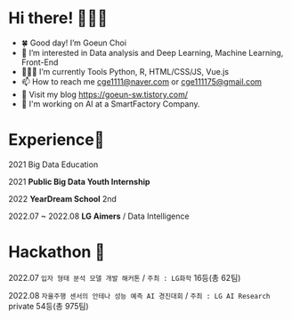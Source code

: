 # Hi there! 🙋🏻‍♀️
 - 🍀 Good day! I’m Goeun Choi 
 - 👀 I’m interested in Data analysis and Deep Learning, Machine Learning, Front-End
 - 👩🏻‍💻 I’m currently Tools Python, R, HTML/CSS/JS, Vue.js
 - 📫 How to reach me cge1111@naver.com or cge111175@gmail.com
 - 🐻 Visit my blog https://goeun-sw.tistory.com/ 
 - 💼 I'm working on AI at a SmartFactory Company. 

# Experience🏫 #
 2021 Big Data Education 
 
 2021 **Public Big Data Youth Internship** 
 
 2022 **YearDream School** 2nd
 
 2022.07 ~ 2022.08 **LG Aimers** / Data Intelligence 
 
 
# Hackathon 🎯

2022.07 ``입자 형태 분석 모델 개발 해커톤`` / ``주최 : LG화학`` 16등(총 62팀)

2022.08  ``자율주행 센서의 안테나 성능 예측 AI 경진대회`` / ``주최 : LG AI Research`` private 54등(총 975팀)

